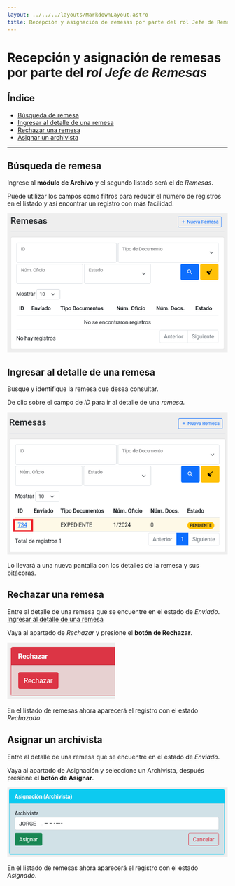 ```yaml
---
layout: ../../../layouts/MarkdownLayout.astro
title: Recepción y asignación de remesas por parte del rol Jefe de Remesas
---
```


# Recepción y asignación de remesas por parte del _rol Jefe de Remesas_

## Índice

  - [Búsqueda de remesa](#búsqueda-de-remesa)
  - [Ingresar al detalle de una remesa](#ingresar-al-detalle-de-una-remesa)
  - [Rechazar una remesa](#rechazar-una-remesa)
  - [Asignar un archivista](#asignar-un-archivista)

---

## <a name="búsqueda-de-remesa"></a>Búsqueda de remesa

Ingrese al __módulo de Archivo__ y el segundo listado será el de _Remesas_.

Puede utilizar los campos como filtros para reducir el número de registros en el listado y así encontrar un registro con más facilidad.

![Filtros listado remesas](../../../assets/img/plataforma-web/archivo/jefe-remesa-archivo-remesas/02-filtros-remesas.png)

## <a name="ingresar-al-detalle-de-una-remesa"></a>Ingresar al detalle de una remesa

Busque y identifique la remesa que desea consultar.

De clic sobre el campo de _ID_ para ir al detalle de una _remesa_.

![Entrar en Detalle de Remesa](../../../assets/img/plataforma-web/archivo/jefe-remesa-archivo-remesas/03-entrar-detalle-remesa.png)

Lo llevará a una nueva pantalla con los detalles de la remesa y sus bitácoras.

## <a name="rechazar-una-remesa"></a>Rechazar una remesa

Entre al detalle de una remesa que se encuentre en el estado de _Enviado_. [Ingresar al detalle de una remesa](#ingresar-al-detalle-de-una-remesa)

Vaya al apartado de _Rechazar_ y presione el __botón de Rechazar__.

![Rechazar](../../../assets/img/plataforma-web/archivo/jefe-remesa-archivo-remesas/04-rechazar.png)

En el listado de remesas ahora aparecerá el registro con el estado _Rechazado_.

## <a name="asignar-un-archivista"></a>Asignar un archivista

Entre al detalle de una remesa que se encuentre en el estado de _Enviado_.

Vaya al apartado de Asignación y seleccione un Archivista, después presione el __botón de Asignar__.

![Asignacion](../../../assets/img/plataforma-web/archivo/jefe-remesa-archivo-remesas/05-asignacion.png)

En el listado de remesas ahora aparecerá el registro con el estado _Asignado_.
